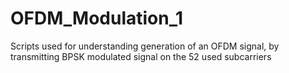 # OFDM_Modulation_1
Scripts used for understanding generation of an OFDM signal, by transmitting BPSK modulated signal on the 52 used subcarriers
